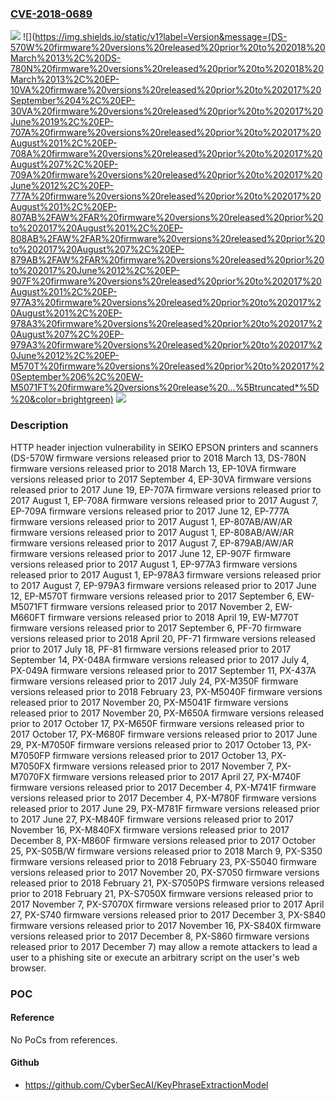 ### [CVE-2018-0689](https://cve.mitre.org/cgi-bin/cvename.cgi?name=CVE-2018-0689)
![](https://img.shields.io/static/v1?label=Product&message=SEIKO%20EPSON%20printers%20and%20scanners&color=blue)
![](https://img.shields.io/static/v1?label=Version&message=(DS-570W%20firmware%20versions%20released%20prior%20to%202018%20March%2013%2C%20DS-780N%20firmware%20versions%20released%20prior%20to%202018%20March%2013%2C%20EP-10VA%20firmware%20versions%20released%20prior%20to%202017%20September%204%2C%20EP-30VA%20firmware%20versions%20released%20prior%20to%202017%20June%2019%2C%20EP-707A%20firmware%20versions%20released%20prior%20to%202017%20August%201%2C%20EP-708A%20firmware%20versions%20released%20prior%20to%202017%20August%207%2C%20EP-709A%20firmware%20versions%20released%20prior%20to%202017%20June%2012%2C%20EP-777A%20firmware%20versions%20released%20prior%20to%202017%20August%201%2C%20EP-807AB%2FAW%2FAR%20firmware%20versions%20released%20prior%20to%202017%20August%201%2C%20EP-808AB%2FAW%2FAR%20firmware%20versions%20released%20prior%20to%202017%20August%207%2C%20EP-879AB%2FAW%2FAR%20firmware%20versions%20released%20prior%20to%202017%20June%2012%2C%20EP-907F%20firmware%20versions%20released%20prior%20to%202017%20August%201%2C%20EP-977A3%20firmware%20versions%20released%20prior%20to%202017%20August%201%2C%20EP-978A3%20firmware%20versions%20released%20prior%20to%202017%20August%207%2C%20EP-979A3%20firmware%20versions%20released%20prior%20to%202017%20June%2012%2C%20EP-M570T%20firmware%20versions%20released%20prior%20to%202017%20September%206%2C%20EW-M5071FT%20firmware%20versions%20release%20...%5Btruncated*%5D%20&color=brightgreen)
![](https://img.shields.io/static/v1?label=Vulnerability&message=HTTP%20header%20injection&color=brightgreen)

### Description

HTTP header injection vulnerability in SEIKO EPSON printers and scanners (DS-570W firmware versions released prior to 2018 March 13, DS-780N firmware versions released prior to 2018 March 13, EP-10VA firmware versions released prior to 2017 September 4, EP-30VA firmware versions released prior to 2017 June 19, EP-707A firmware versions released prior to 2017 August 1, EP-708A firmware versions released prior to 2017 August 7, EP-709A firmware versions released prior to 2017 June 12, EP-777A firmware versions released prior to 2017 August 1, EP-807AB/AW/AR firmware versions released prior to 2017 August 1, EP-808AB/AW/AR firmware versions released prior to 2017 August 7, EP-879AB/AW/AR firmware versions released prior to 2017 June 12, EP-907F firmware versions released prior to 2017 August 1, EP-977A3 firmware versions released prior to 2017 August 1, EP-978A3 firmware versions released prior to 2017 August 7, EP-979A3 firmware versions released prior to 2017 June 12, EP-M570T firmware versions released prior to 2017 September 6, EW-M5071FT firmware versions released prior to 2017 November 2, EW-M660FT firmware versions released prior to 2018 April 19, EW-M770T firmware versions released prior to 2017 September 6, PF-70 firmware versions released prior to 2018 April 20, PF-71 firmware versions released prior to 2017 July 18, PF-81 firmware versions released prior to 2017 September 14, PX-048A firmware versions released prior to 2017 July 4, PX-049A firmware versions released prior to 2017 September 11, PX-437A firmware versions released prior to 2017 July 24, PX-M350F firmware versions released prior to 2018 February 23, PX-M5040F firmware versions released prior to 2017 November 20, PX-M5041F firmware versions released prior to 2017 November 20, PX-M650A firmware versions released prior to 2017 October 17, PX-M650F firmware versions released prior to 2017 October 17, PX-M680F firmware versions released prior to 2017 June 29, PX-M7050F firmware versions released prior to 2017 October 13, PX-M7050FP firmware versions released prior to 2017 October 13, PX-M7050FX firmware versions released prior to 2017 November 7, PX-M7070FX firmware versions released prior to 2017 April 27, PX-M740F firmware versions released prior to 2017 December 4, PX-M741F firmware versions released prior to 2017 December 4, PX-M780F firmware versions released prior to 2017 June 29, PX-M781F firmware versions released prior to 2017 June 27, PX-M840F firmware versions released prior to 2017 November 16, PX-M840FX firmware versions released prior to 2017 December 8, PX-M860F firmware versions released prior to 2017 October 25, PX-S05B/W firmware versions released prior to 2018 March 9, PX-S350 firmware versions released prior to 2018 February 23, PX-S5040 firmware versions released prior to 2017 November 20, PX-S7050 firmware versions released prior to 2018 February 21, PX-S7050PS firmware versions released prior to 2018 February 21, PX-S7050X firmware versions released prior to 2017 November 7, PX-S7070X firmware versions released prior to 2017 April 27, PX-S740 firmware versions released prior to 2017 December 3, PX-S840 firmware versions released prior to 2017 November 16, PX-S840X firmware versions released prior to 2017 December 8, PX-S860 firmware versions released prior to 2017 December 7) may allow a remote attackers to lead a user to a phishing site or execute an arbitrary script on the user's web browser.

### POC

#### Reference
No PoCs from references.

#### Github
- https://github.com/CyberSecAI/KeyPhraseExtractionModel

